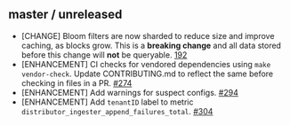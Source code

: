 ## master / unreleased

* [CHANGE] Bloom filters are now sharded to reduce size and improve caching, as blocks grow. This is a **breaking change** and all data stored before this change will **not** be queryable. [192](https://github.com/grafana/tempo/pull/192)
* [ENHANCEMENT] CI checks for vendored dependencies using `make vendor-check`. Update CONTRIBUTING.md to reflect the same before checking in files in a PR. [#274](https://github.com/grafana/tempo/pull/274)
* [ENHANCEMENT] Add warnings for suspect configs. [#294](https://github.com/grafana/tempo/pull/294)
* [ENHANCEMENT] Add `tenantID` label to metric `distributor_ingester_append_failures_total`. [#304](https://github.com/grafana/tempo/pull/304)